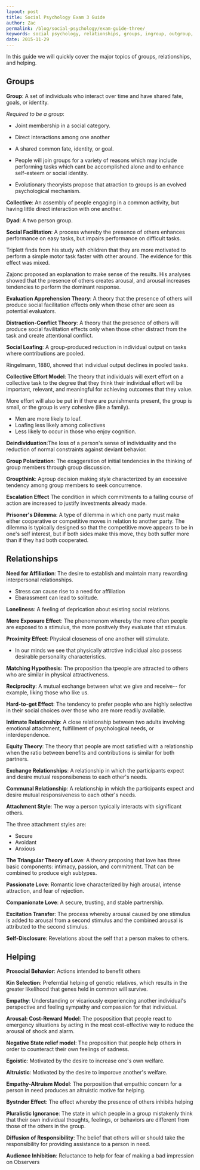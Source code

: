 ```yaml
---
layout: post
title: Social Psychology Exam 3 Guide
author: Zac
permalink: /blog/social-psychology/exam-guide-three/
keywords: social psychology, relationships, groups, ingroup, outgroup, helping, altruism
date: 2015-11-29
---
```


In this guide we will quickly cover the major topics of groups, relationships, and helping.

## Groups

**Group**: A set of individuals who interact over time and have shared fate, goals, or identity.

_Required to be a group_: 

- Joint membership in a social category.
- Direct interactions among one another
- A shared common fate, identity, or goal.

- People will join groups for a variety of reasons which may include performing tasks which cant be accomplished alone and to enhance self-esteem or social identity.
- Evolutionary theoryists propose that atraction to groups is an evolved psychological mechanism.

**Collective**: An assembly of people engaging in a common activity, but having little direct interaction with one another.

**Dyad**: A two person group.

**Social Facilitation**: A process whereby the presence of others enhances performance on easy tasks, but impairs performance on difficult tasks.

Triplett finds from his study with children that they are more motivated to perform a simple motor task faster with other around. The evidence for this effect was mixed.

Zajonc proposed an explanation to make sense of the results. His analyses showed that the presence of others creates arousal, and arousal increases tendencies to perform the dominant response.

**Evaluation Apprehension Theory**: A theory that the presence of others will produce social facilitation effects only when those other are seen as potential evaluators.

**Distraction-Conflict Theory**: A theory that the presence of others will produce social favilitation effects only when those other distract from the task and create attentional conflict.

**Social Loafing**: A group-produced reduction in individual output on tasks where contributions are pooled.

Ringelmann, 1880, showed that individual output declines in pooled tasks.



**Collective Effort Model**: The theory that individuals will exert effort on a collective task to the degree that they think their individual effort will be important, relevant, and meaningful for achieving outcomes that they value.

More effort will also be put in if there are punishments present, the group is small, or the group is very cohesive (like a family).

- Men are more likely to loaf.
- Loafing less likely among collectives
- Less likely to occur in those who enjoy cognition.


**Deindividuation**:The loss of a person's sense of individuality and the reduction of normal constraints against deviant behavior.

**Group Polarization**: The exaggeration of initial tendencies in the thinking of group members through group discussion.

**Groupthink**: Agroup decision making style characterized by an excessive tendency among group members to seek concurrence.

**Escalation Effect** The condition in which commitments to a failing course of action are increased to justify investments already made.

**Prisoner's Dilemma**: A type of dilemma in which one party must make either cooperative or competitive moves in relation to another party. The dilemma is typically designed so that the competitive move appears to be in one's self interest, but if both sides make this move, they both suffer more than if they had both cooperated.

## Relationships

**Need for Affiliation**: The desire to establish and maintain many rewarding interpersonal relationships.

- Stress can cause rise to a need for affiliation
- Ebarassment can lead to solitude.

**Loneliness**: A feeling of deprication about esisting social relations.

**Mere Exposure Effect**: The phenomenom whereby the more often people are exposed to a stimulus, the more positvely they evaluate that stimulus.

**Proximity Effect**: Physical closeness of one another will stimulate.

- In our minds we see that physically attrctive indicidual also possess desirable personality characteristics.

**Matching Hypothesis**: The proposition tha tpeople are attracted to others who are similar in physical attractiveness.

**Reciprocity**: A mutual exchange between what we give and receive-- for example, liking those who like us.

**Hard-to-get Effect**: The tendency to prefer people who are highly selective in their social choices over those who are more readily available.

**Intimate Relationship**: A close relationship between two adults involving emotional attachment, fulfillment of psychological needs, or interdependence.

**Equity Theory**: The theory that people are most satisfied with a relationship when the ratio between benefits and contributions is similar for both partners.

**Exchange Relationships**: A relationship in which the participants expect and desire mutual responsibeness to each other's needs.

**Communal Relationship**: A relationship in which the participants expect and desire mutual responsiveness to each other's needs.

**Attachment Style**: The way a person typically interacts with significant others.

The three attachment styles are: 

- Secure
- Avoidant
- Anxious

**The Triangular Theory of Love**: A theory proposing that love has three basic components: intimacy, passion, and commitment. That can be combined to produce eigh subtypes.

**Passionate Love**: Romantic love characterized by high arousal, intense attraction, and fear of rejection.

**Companionate Love**: A secure, trusting, and stable partnership.

**Excitation Transfer**: The process whereby arousal caused by one stimulus is added to arousal from a second stimulus and the combined arousal is attributed to the second stimulus.

**Self-Disclosure**: Revelations about the self that a person makes to others.

## Helping

**Prosocial Behavior**: Actions intended to benefit others

**Kin Selection**: Preferntial helping of genetic relatives, which results in the greater likelihood that genes held in common will survive.

**Empathy**: Understanding or vicariously experiencing another individual's perspective and feeling sympathy and compassion for that individual.

**Arousal: Cost-Reward Model**: The posposition that people react to emergency situations by acting in the most cost-effective way to reduce the arousal of shock and alarm.

**Negative State relief model**: The proposition that people help others in order to counteract their own feelings of sadness.

**Egoistic**: Motivated by the desire to increase one's own welfare.

**Altruistic**: Motivated by the desire to imporove another's welfare.

**Empathy-Altruism Model**: The porposition that empathic concern for a person in need produces an altruistic motive for helping.

**Bystnder Effect**: The effect whereby the presence of others inhibits helping

**Pluralistic Ignorance**: The state in which people in a group mistakenly think that their own individual thoughts, feelings, or behaviors are different from those of the others in the group.

**Diffusion of Responsibility**: The belief that others will or should take the responsibility for providing assistance to a person in need.

**Audience Inhibition**: Reluctance to help for fear of making a bad impression on Observers










